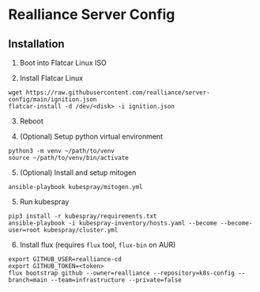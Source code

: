 # Realliance Server Config

## Installation

1. Boot into Flatcar Linux ISO

2. Install Flatcar Linux

```shell
wget https://raw.githubusercontent.com/realliance/server-config/main/ignition.json
flatcar-install -d /dev/<disk> -i ignition.json
```

3. Reboot

4. (Optional) Setup python virtual environment

```shell
python3 -m venv ~/path/to/venv
source ~/path/to/venv/bin/activate
```

5. (Optional) Install and setup mitogen

```shell
ansible-playbook kubespray/mitogen.yml
```

5. Run kubespray

```shell
pip3 install -r kubespray/requirements.txt
ansible-playbook -i kubespray-inventory/hosts.yaml --become --become-user=root kubespray/cluster.yml
```
6. Install flux (requires `flux` tool, `flux-bin` on AUR)

```shell
export GITHUB_USER=realliance-cd
export GITHUB_TOKEN=<token>
flux bootstrap github --owner=realliance --repository=k8s-config --branch=main --team=infrastructure --private=false
```
